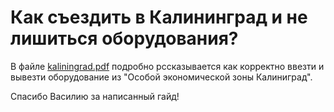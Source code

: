 # Как съездить в Калининград и не лишиться оборудования?

В файле [kaliningrad.pdf](./Kaliningrad.pdf) подробно рссказывается как корректно ввезти и вывезти оборудование из "Особой экономической зоны Калиниград".

Спасибо Василию за написанный гайд!